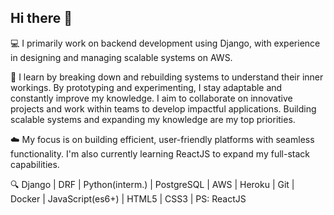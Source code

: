 ## Hi there 👋
💻 I primarily work on backend development using Django, with experience in designing and managing scalable systems on AWS.

🚀 I learn by breaking down and rebuilding systems to understand their inner workings. By prototyping and experimenting, I stay adaptable and constantly improve my knowledge. I aim to collaborate on innovative projects and work within teams to develop impactful applications. Building scalable systems and expanding my knowledge are my top priorities.

☁️ My focus is on building efficient, user-friendly platforms with seamless functionality. I'm also currently learning ReactJS to expand my full-stack capabilities.

🔍 Django | DRF | Python(interm.) | PostgreSQL | AWS | Heroku | Git | Docker | JavaScript(es6+) | HTML5 | CSS3 | PS: ReactJS



